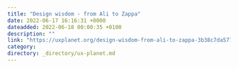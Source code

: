 ```yaml
---
title: "Design wisdom - from Ali to Zappa"
date: 2022-06-17 16:16:31 +0000
dateadded: 2022-06-18 00:00:35 +0100
description: ""
link: "https://uxplanet.org/design-wisdom-from-ali-to-zappa-3b38c7da5772?source=rss----819cc2aaeee0---4"
category:
directory: _directory/ux-planet.md
---
```

